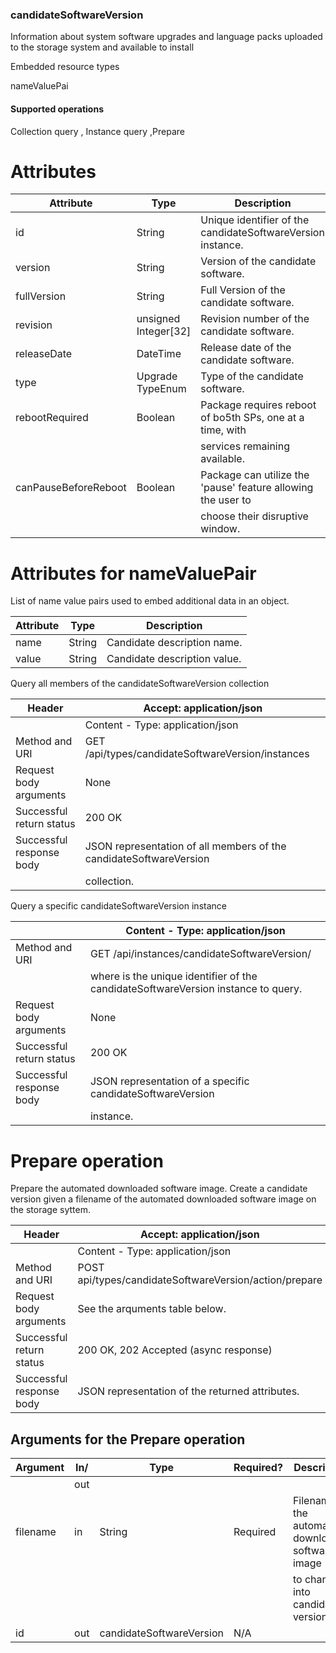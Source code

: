 ### candidateSoftwareVersion

Information about system software upgrades and language packs uploaded to the storage system and available to install

Embedded resource types

nameValuePai

#### Supported operations

Collection query , Instance query ,Prepare

# Attributes

| Attribute | Type | Description |
| --- | --- | --- |
| id | String | Unique identifier of the candidateSoftwareVersion instance. |
| version | String | Version of the candidate software. |
| fullVersion | String | Full Version of the candidate software. |
| revision | unsigned Integer[32] | Revision number of the candidate software. |
| releaseDate | DateTime | Release date of the candidate software. |
| type | Upgrade TypeEnum | Type of the candidate software. |
| rebootRequired | Boolean | Package requires reboot of bo5th SPs, one at a time, with |
|  |  | services remaining available. |
| canPauseBeforeReboot | Boolean | Package can utilize the 'pause' feature allowing the user to |
|  |  | choose their disruptive window. |

# Attributes for nameValuePair

List of name value pairs used to embed additional data in an object.

| Attribute | Type | Description |
| --- | --- | --- |
| name | String | Candidate description name. |
| value | String | Candidate description value. |

Query all members of the candidateSoftwareVersion collection

| Header | Accept: application/json |
| --- | --- |
|  | Content - Type: application/json |
| Method and URI | GET /api/types/candidateSoftwareVersion/instances |
| Request body arguments | None |
| Successful return status | 200 OK |
| Successful response body | JSON representation of all members of the candidateSoftwareVersion |
|  | collection. |

Query a specific candidateSoftwareVersion instance

|  | Content - Type: application/json |
| --- | --- |
| Method and URI | GET /api/instances/candidateSoftwareVersion/<id> |
|  | where <id> is the unique identifier of the candidateSoftwareVersion instance to query. |
| Request body arguments | None |
| Successful return status | 200 OK |
| Successful response body | JSON representation of a specific candidateSoftwareVersion |
|  | instance. |

# Prepare operation

Prepare the automated downloaded software image. Create a candidate version given a filename of the automated downloaded software image on the storage syttem.

| Header | Accept: application/json |
| --- | --- |
|  | Content - Type: application/json |
| Method and URI | POST api/types/candidateSoftwareVersion/action/prepare |
| Request body arguments | See the arquments table below. |
| Successful return status | 200 OK, 202 Accepted (async response) |
| Successful response body | JSON representation of the returned attributes. |

## Arguments for the Prepare operation

| Argument | In/ | Type | Required? | Description |
| --- | --- | --- | --- | --- |
|  | out |  |  |  |
| filename | in | String | Required | Filename of the automated downloaded software image |
|  |  |  |  | to change into candidate version. |
| id | out | candidateSoftwareVersion | N/A |  |
